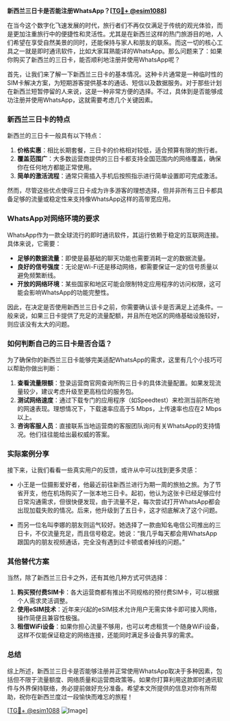 **新西兰三日卡是否能注册WhatsApp？[[TG💪+ @esim1088](https://t.me/s/esim1088)]**

在当今这个数字化飞速发展的时代，旅行者们不再仅仅满足于传统的观光体验，而是更加注重旅行中的便捷性和灵活性。尤其是在新西兰这样的热门旅游目的地，人们希望在享受自然美景的同时，还能保持与家人和朋友的联系。而这一切的核心工具之一就是即时通讯软件，比如大家耳熟能详的WhatsApp。那么问题来了：如果你购买了新西兰的三日卡，能否顺利地注册并使用WhatsApp呢？

首先，让我们来了解一下新西兰三日卡的基本情况。这种卡片通常是一种临时性的SIM卡解决方案，为短期游客提供基本的通话、短信以及数据服务。对于那些计划在新西兰短暂停留的人来说，这是一种非常方便的选择。不过，具体到是否能够成功注册并使用WhatsApp，这就需要考虑几个关键因素。

### **新西兰三日卡的特点**

新西兰的三日卡一般具有以下特点：

1. **价格实惠**：相比长期套餐，三日卡的价格相对较低，适合预算有限的旅行者。
2. **覆盖范围广**：大多数运营商提供的三日卡都支持全国范围内的网络覆盖，确保你在任何地方都能正常使用。
3. **简单的激活流程**：通常只需插入手机后按照指示进行简单设置即可完成激活。

然而，尽管这些优点使得三日卡成为许多游客的理想选择，但并非所有三日卡都具备足够的流量或稳定性来支持像WhatsApp这样的高带宽应用。

### **WhatsApp对网络环境的要求**

WhatsApp作为一款全球流行的即时通讯软件，其运行依赖于稳定的互联网连接。具体来说，它需要：

- **足够的数据流量**：即使是最基础的聊天功能也需要消耗一定的数据流量。
- **良好的信号强度**：无论是Wi-Fi还是移动网络，都需要保证一定的信号质量以避免频繁断线。
- **开放的网络环境**：某些国家和地区可能会限制特定应用程序的访问权限，这可能会影响WhatsApp的功能完整性。

因此，在决定是否使用新西兰三日卡之前，你需要确认该卡是否满足上述条件。一般来说，如果三日卡提供了充足的流量配额，并且所在地区的网络基础设施较好，则应该没有太大的问题。

### **如何判断自己的三日卡是否合适？**

为了确保你的新西兰三日卡能够完美适配WhatsApp的需求，这里有几个小技巧可以帮助你做出判断：

1. **查看流量限额**：登录运营商官网查询所购三日卡的具体流量配置。如果发现流量较少，建议考虑升级至更高档位的服务包。
2. **测试网络速度**：通过下载专门的应用程序（如Speedtest）来检测当前所在地的网速表现。理想情况下，下载速率应高于5 Mbps，上传速率也应在2 Mbps以上。
3. **咨询客服人员**：直接联系当地运营商的客服团队询问有关WhatsApp的支持情况。他们往往能给出最权威的答案。

### **实际案例分享**

接下来，让我们看看一些真实用户的反馈，或许从中可以找到更多灵感：

- 小王是一位摄影爱好者，他最近前往新西兰进行为期一周的旅拍之旅。为了节省开支，他在机场购买了一张本地三日卡。起初，他认为这张卡已经足够应付日常沟通需求，但很快便发现，由于流量不足，每次尝试打开WhatsApp都会出现加载失败的情况。后来，他升级到了五日卡，这才彻底解决了这个问题。
  
- 而另一位名叫李娜的朋友则运气较好。她选择了一款由知名电信公司推出的三日卡，不仅流量充足，而且信号稳定。她说：“我几乎每天都会用WhatsApp跟国内的朋友视频通话，完全没有遇到过卡顿或者掉线的问题。”

### **其他替代方案**

当然，除了新西兰三日卡之外，还有其他几种方式可供选择：

1. **购买预付费SIM卡**：各大运营商都有推出不同规格的预付费SIM卡，可以根据个人需求灵活调整。
2. **使用eSIM技术**：近年来兴起的eSIM技术允许用户无需实体卡即可接入网络，操作简便且兼容性极强。
3. **租借WiFi设备**：如果你担心流量不够用，也可以考虑租赁一个随身WiFi设备，这样不仅能保证稳定的网络连接，还能同时满足多设备共享的需求。

### **总结**

综上所述，新西兰三日卡是否能够注册并正常使用WhatsApp取决于多种因素，包括但不限于流量额度、网络质量和运营商政策等。如果你打算利用这款即时通讯软件与外界保持联络，务必提前做好充分准备。希望本文所提供的信息对你有所帮助，祝你在新西兰度过一段愉快而难忘的旅程！

[[TG💪+ @esim1088](https://t.me/s/esim1088) ![Image](https://i.postimg.cc/4NQfJmqS/Snipaste-2025-05-13-00-14-12.png)]